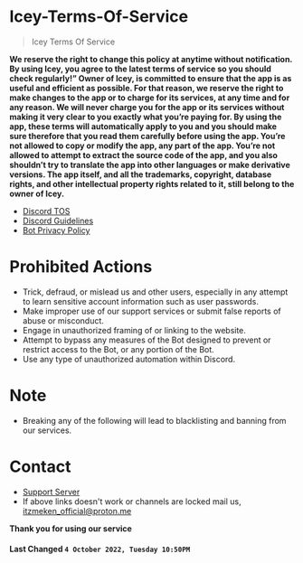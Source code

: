 # Icey-Terms-Of-Service

> Icey Terms Of Service

**We reserve the right to change this policy at anytime without notification. By using Icey, you agree to the latest terms of service so you should check regularly!”
Owner of Icey, is committed to ensure that the app is as useful and efficient as possible. For that reason, we reserve the right to make changes to the app or to charge for its services, at any time and for any reason. We will never charge you for the app or its services without making it very clear to you exactly what you’re paying for.
By using the app, these terms will automatically apply to you and you should make sure therefore that you read them carefully before using the app. You’re not allowed to copy or modify the app, any part of the app. You’re not allowed to attempt to extract the source code of the app, and you also shouldn’t try to translate the app into other languages or make derivative versions. The app itself, and all the trademarks, copyright, database rights, and other intellectual property rights related to it, still belong to the owner of Icey.**

- [Discord TOS](https://discord.com/terms)
- [Discord Guidelines](https://discord.com/guidelines)
- [Bot Privacy Policy](https://github.com/Auth1337/Icey-Privacy-Policy)

# Prohibited Actions

- Trick, defraud, or mislead us and other users, especially in any attempt to learn sensitive account information such as user passwords.
- Make improper use of our support services or submit false reports of abuse or misconduct.
- Engage in unauthorized framing of or linking to the website.
- Attempt to bypass any measures of the Bot designed to prevent or restrict access to the Bot, or any portion of the Bot.
- Use any type of unauthorized automation within Discord.

# Note
- Breaking any of the following will lead to blacklisting and banning from our services.

# Contact

- [Support Server](https://discord.gg/QNfmMqWT5Y)
- If above links doesn't work or channels are locked mail us, itzmeken_official@proton.me

**Thank you for using our service**

#### **Last Changed `4 October 2022, Tuesday 10:50PM`**
